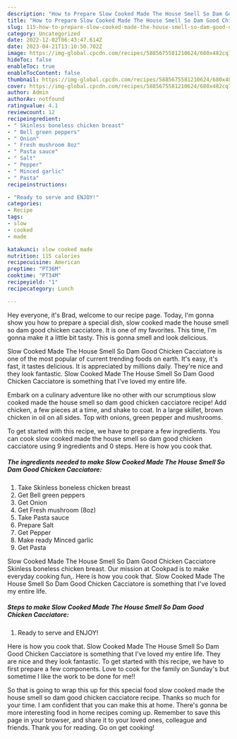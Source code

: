 ```yaml
---
description: "How to Prepare Slow Cooked Made The House Smell So Dam Good Chicken Cacciatore the Very Delicious"
title: "How to Prepare Slow Cooked Made The House Smell So Dam Good Chicken Cacciatore the Very Delicious"
slug: 115-how-to-prepare-slow-cooked-made-the-house-smell-so-dam-good-chicken-cacciatore-the-very-delicious
category: Uncategorized
date: 2022-12-02T06:43:47.614Z
date: 2023-04-21T13:10:50.702Z
image: https://img-global.cpcdn.com/recipes/5885675581210624/680x482cq70/slow-cooked-made-the-house-smell-so-dam-good-chicken-cacciatore-recipe-main-photo.jpg
hideToc: false
enableToc: true
enableTocContent: false
thumbnail: https://img-global.cpcdn.com/recipes/5885675581210624/680x482cq70/slow-cooked-made-the-house-smell-so-dam-good-chicken-cacciatore-recipe-main-photo.jpg
cover: https://img-global.cpcdn.com/recipes/5885675581210624/680x482cq70/slow-cooked-made-the-house-smell-so-dam-good-chicken-cacciatore-recipe-main-photo.jpg
author: Admin
authorAv: notfound
ratingvalue: 4.1
reviewcount: 12
recipeingredient:
- " Skinless boneless chicken breast"
- " Bell green peppers"
- " Onion"
- " Fresh mushroom 8oz"
- " Pasta sauce"
- " Salt"
- " Pepper"
- " Minced garlic"
- " Pasta"
recipeinstructions:

- "Ready to serve and ENJOY!"
categories:
- Recipe
tags:
- slow
- cooked
- made

katakunci: slow cooked made 
nutrition: 115 calories
recipecuisine: American
preptime: "PT36M"
cooktime: "PT34M"
recipeyield: "1"
recipecategory: Lunch

---
```



Hey everyone, it's Brad, welcome to our recipe page. Today, I'm gonna show you how to prepare a special dish, slow cooked made the house smell so dam good chicken cacciatore. It is one of my favorites. This time, I'm gonna make it a little bit tasty. This is gonna smell and look delicious.

Slow Cooked Made The House Smell So Dam Good Chicken Cacciatore is one of the most popular of current trending foods on earth. It's easy, it's fast, it tastes delicious. It is appreciated by millions daily. They're nice and they look fantastic. Slow Cooked Made The House Smell So Dam Good Chicken Cacciatore is something that I've loved my entire life.

Embark on a culinary adventure like no other with our scrumptious slow cooked made the house smell so dam good chicken cacciatore recipe! Add chicken, a few pieces at a time, and shake to coat. In a large skillet, brown chicken in oil on all sides. Top with onions, green pepper and mushrooms.


To get started with this recipe, we have to prepare a few ingredients. You can cook slow cooked made the house smell so dam good chicken cacciatore using 9 ingredients and 0 steps. Here is how you cook that.

<!--inarticleads1-->

##### The ingredients needed to make Slow Cooked Made The House Smell So Dam Good Chicken Cacciatore:

1. Take  Skinless boneless chicken breast
1. Get  Bell green peppers
1. Get  Onion
1. Get  Fresh mushroom (8oz)
1. Take  Pasta sauce
1. Prepare  Salt
1. Get  Pepper
1. Make ready  Minced garlic
1. Get  Pasta


Slow Cooked Made The House Smell So Dam Good Chicken Cacciatore Skinless boneless chicken breast. Our mission at Cookpad is to make everyday cooking fun,. Here is how you cook that. Slow Cooked Made The House Smell So Dam Good Chicken Cacciatore is something that I&#39;ve loved my entire life. 

<!--inarticleads2-->

##### Steps to make Slow Cooked Made The House Smell So Dam Good Chicken Cacciatore:


1. Ready to serve and ENJOY!

Here is how you cook that. Slow Cooked Made The House Smell So Dam Good Chicken Cacciatore is something that I&#39;ve loved my entire life. They are nice and they look fantastic. To get started with this recipe, we have to first prepare a few components. Love to cook for the family on Sunday&#39;s but sometime I like the work to be done for me!! 

So that is going to wrap this up for this special food slow cooked made the house smell so dam good chicken cacciatore recipe. Thanks so much for your time. I am confident that you can make this at home. There's gonna be more interesting food in home recipes coming up. Remember to save this page in your browser, and share it to your loved ones, colleague and friends. Thank you for reading. Go on get cooking!
